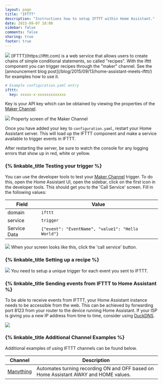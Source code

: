 ```yaml
---
layout: page
title: "IFTTT"
description: "Instructions how to setup IFTTT within Home Assistant."
date: 2015-09-07 18:00
sidebar: false
comments: false
sharing: true
footer: true
---
```

<img src='/images/supported_brands/ifttt.png' class='brand pull-right' />
[IFTTT](https://ifttt.com) is a web service that allows users to create chains of simple conditional
statements, so called "recipes". With the ifttt component you can trigger recipes through the "maker"
channel. See the [announcement blog post](/blog/2015/09/13/home-assistant-meets-ifttt/) for examples
how to use it.

```yaml
# Example configuration.yaml entry
ifttt:
  key: xxxxx-x-xxxxxxxxxxxxx
```

Key is your API key which can be obtained by viewing the properties of the [Maker Channel](https://ifttt.com/maker).

<p class='img'>
<img src='/images/components/ifttt/finding_key.png' />
Property screen of the Maker Channel
</p>

Once you have added your key to `configuration.yaml`, restart your Home Assistant server. This will load up the IFTTT component and make a service available to trigger events in IFTTT.

<p class='note'>
After restarting the server, be sure to watch the console for any logging errors that show up in red, white or yellow.
</p>

### {% linkable_title Testing your trigger %}

You can use the developer tools to test your [Maker Channel](https://ifttt.com/maker) trigger. To do this, open the Home Assistant UI, open the sidebar, click on the first icon in the developer tools. This should get you to the 'Call Service' screen. Fill in the following values:

Field | Value
----- | -----
domain | `ifttt`
service | `trigger`
Service Data | `{"event": "EventName", "value1": "Hello World"}`

<p class='img'>
<img src='/images/components/ifttt/testing_service.png' />
When your screen looks like this, click the 'call service' button.
</p>

### {% linkable_title Setting up a recipe %}

<p class='img'>
<img src='/images/components/ifttt/setup_trigger.png' />
You need to setup a unique trigger for each event you sent to IFTTT.
</p>

### {% linkable_title Sending events from IFTTT to Home Assistant %}

To be able to receive events from IFTTT, your Home Assistant instance needs to be accessible from
the web. This can be achieved by forwarding port 8123 from your router to the device running Home
Assistant. If your ISP is giving you a new IP address from time to time, consider using
[DuckDNS][duck-dns].

[duck-dns]: https://duckdns.org

<p class='img'>
<img src='/images/components/ifttt/IFTTT_to_HA.png' />
</p>

### {% linkable_title Additional Channel Examples %}
Additional examples of using IFTTT channels can be found below.

Channel | Description
----- | -----
[Manything](/components/ifttt.manything.html) | Automates turning recording ON and OFF based on Home Assistant AWAY and HOME values.
